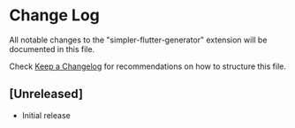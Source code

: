 # Change Log

All notable changes to the "simpler-flutter-generator" extension will be documented in this file.

Check [Keep a Changelog](http://keepachangelog.com/) for recommendations on how to structure this file.

## [Unreleased]

- Initial release
